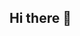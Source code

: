 ## Hi there 👋

<!--
**Artakhaq/Artakhaq** is a ✨ _special_ ✨ repository because its `README.md` (this file) appears on your GitHub profile.

Here are some ideas to get you started:

- 🔭 I’m currently working on alura...
- 🌱 I’m currently learning nothing...
- 👯 I’m looking to collaborate on nothing...
- 🤔 I’m looking for help with nobody...
- 💬 Ask me about nothing...
- 📫 How to reach me: iDK...
- 😄 Pronouns: he/him ...
- ⚡ Fun fact: nothing...
-->
